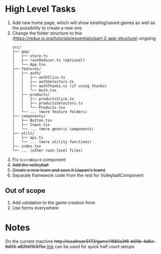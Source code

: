 # High Level Tasks

1. Add new home page, which will show existing/saved games as well as the possibility to create a new one
2. Change the folder structure to this (https://redux.js.org/tutorials/essentials/part-2-app-structure) ongoing
   ```
   src/
   ├── app/
   │   ├── store.ts
   │   ├── rootReducer.ts (optional)
   │   └── App.tsx
   ├── features/
   │   ├── auth/
   │   │   ├── authSlice.ts
   │   │   ├── authSelectors.ts
   │   │   ├── authThunks.ts (if using thunks)
   │   │   └── Auth.tsx
   │   ├── products/
   │   │   ├── productsSlice.ts
   │   │   ├── productsSelectors.ts
   │   │   └── Products.tsx
   │   └── ... (more feature folders)
   ├── components/
   │   ├── Button.tsx
   │   ├── Input.tsx
   │   └── ... (more generic components)
   ├── utils/
   │   ├── api.ts
   │   └── ... (more utility functions)
   ├── index.tsx
   └── ... (other root-level files)
   ```
3. Fix `ScoreBoard` component
4. ~~Add the volleyball~~
5. ~~Create a new team and save it (Japan's team)~~
6. Separate framework code from the rest for VolleyballComponent

## Out of scope

1. Add validation to the game creation form
2. Use forms everywhere

# Notes

On the current machine ~~http://localhost:5173/game/1880a3f6-b05b-4d6c-8d03-a82fa110375a~~ [link](http://localhost:5173/game/8bdcd54e-e542-44be-8463-f8afeefeef60) can be used for quick half court setups
